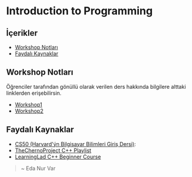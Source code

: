 # Introduction to Programming <!-- omit in toc -->

## İçerikler <!-- omit in toc -->

- [Workshop Notları](#workshop-notlar%C4%B1)
- [Faydalı Kaynaklar](#faydal%C4%B1-kaynaklar)

## Workshop Notları

Öğrenciler tarafından gönüllü olarak verilen ders hakkında bilgilere alttaki linklerden erişebilirsin.

- [Workshop1]
- [Workshop2]

## Faydalı Kaynaklar

- [CS50 (Harvard'ýn Bilgisayar Bilimleri Giriş Dersi)]:
- [TheChernoProject C++ Playlist]
- [LearningLad C++ Beginner Course]

> ~ Eda Nur Var

[Workshop1]: https://github.com/asmaamirkhan/introduction-to-programming-workshop
[Workshop2]: https://github.com/asmaamirkhan/intro_to_programming_second_workshop

[CS50 (Harvard'ýn Bilgisayar Bilimleri Giriş Dersi)]: https://youtu.be/o4SGkB_8fFs
[TheChernoProject C++ Playlist]: https://youtu.be/18c3MTX0PK0
[LearningLad C++ Beginner Course]: https://youtu.be/SQHREey_Yuc
